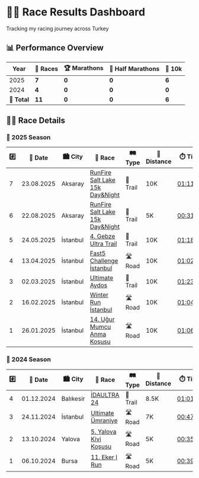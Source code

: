 <div class="hero-section">
  <h1 class="hero-title">🏃‍♂️ Race Results Dashboard</h1>
  <p class="hero-subtitle">Tracking my racing journey across Turkey</p>
</div>

## 📊 Performance Overview

<table>
  <thead>
    <tr>
      <th>Year</th>
      <th>🏁 Races</th>
      <th>🏆 Marathons</th>
      <th>🥈 Half Marathons</th>
      <th>🥉 10k</th>
    </tr>
  </thead>
  <tbody>
    <tr>
      <td>2025</td>
      <td><strong>7</strong></td>
      <td><strong>0</strong></td>
      <td><strong>0</strong></td>
      <td><strong>6</strong></td>
    </tr>
    <tr>
      <td>2024</td>
      <td><strong>4</strong></td>
      <td><strong>0</strong></td>
      <td><strong>0</strong></td>
      <td><strong>0</strong></td>
    </tr>
    <tr>
      <td><strong>🎯 Total</strong></td>
      <td><strong>11</strong></td>
      <td><strong>0</strong></td>
      <td><strong>0</strong></td>
      <td><strong>6</strong></td>
    </tr>
  </tbody>
</table>

## 🏃‍♂️ Race Details

### 🌟 2025 Season

<table>
  <thead>
    <tr>
      <th>#️⃣</th>
      <th>📅 Date</th>
      <th>🏙️ City</th>
      <th>🏁 Race</th>
      <th>🛤️ Type</th>
      <th>📏 Distance</th>
      <th>⏱️ Time</th>
    </tr>
  </thead>
  <tbody>
    <tr>
      <td>7</td>
      <td>23.08.2025</td>
      <td>Aksaray</td>
      <td><a href="https://runfiresaltlake.com">RunFire Salt Lake 15k Day&Night</a></td>
      <td>🌲 Trail</td>
      <td>10K</td>
      <td><a href="https://www.racetecresults.com/MyResults.aspx?uid=19782-116-9-93732">01:11:07</a></td>
    </tr>
    <tr>
      <td>6</td>
      <td>22.08.2025</td>
      <td>Aksaray</td>
      <td><a href="https://runfiresaltlake.com">RunFire Salt Lake 15k Day&Night</a></td>
      <td>🌲 Trail</td>
      <td>5K</td>
      <td><a href="https://www.racetecresults.com/MyResults.aspx?uid=19782-116-9-93732">00:31:41</a></td>
    </tr>
    <tr>
      <td>5</td>
      <td>24.05.2025</td>
      <td>İstanbul</td>
      <td><a href="https://www.gebzeultratrail.com/">4. Gebze Ultra Trail</a></td>
      <td>🌲 Trail</td>
      <td>10K</td>
      <td><a href="https://merbetiming.com/results/G-Live/g-live.html?f=..%2Fgebzeultra%2F2025%2Fgebze_ultra_trail_kosusu-2025.clax&B=10256">01:18:39</a></td>
    </tr>
    <tr>
      <td>4</td>
      <td>13.04.2025</td>
      <td>İstanbul</td>
      <td><a href="https://fast5challenge.com">Fast5 Challenge İstanbul</a></td>
      <td>🛣️ Road</td>
      <td>10K</td>
      <td><a href="https://hurratiming.com/event/15/21">01:02:21</a></td>
    </tr>
    <tr>
      <td>3</td>
      <td>02.03.2025</td>
      <td>İstanbul</td>
      <td><a href="https://www.teamkronos.com/ultimate-aydos">Ultimate Aydos</a></td>
      <td>🌲 Trail</td>
      <td>10K</td>
      <td><a href="https://hurratiming.com/event/6/4">01:23:14</a></td>
    </tr>
    <tr>
      <td>2</td>
      <td>16.02.2025</td>
      <td>İstanbul</td>
      <td><a href="https://winterrunistanbul.com/">Winter Run İstanbul</a></td>
      <td>🛣️ Road</td>
      <td>10K</td>
      <td><a href="https://my.raceresult.com/325884/results">01:04:47</a></td>
    </tr>
    <tr>
      <td>1</td>
      <td>26.01.2025</td>
      <td>İstanbul</td>
      <td><a href="https://www.kartal.bel.tr/Belediyemiz/Haberler/41127">14. Uğur Mumcu Anma Koşusu</a></td>
      <td>🛣️ Road</td>
      <td>10K</td>
      <td><a href="https://hurratiming.com/event/3">01:06:16</a></td>
    </tr>
  </tbody>
</table>

### 🎯 2024 Season

<table>
  <thead>
    <tr>
      <th>#️⃣</th>
      <th>📅 Date</th>
      <th>🏙️ City</th>
      <th>🏁 Race</th>
      <th>🛤️ Type</th>
      <th>📏 Distance</th>
      <th>⏱️ Time</th>
    </tr>
  </thead>
  <tbody>
    <tr>
      <td>4</td>
      <td>01.12.2024</td>
      <td>Balıkesir</td>
      <td><a href="https://www.idaultra.com/#intro">İDAULTRA 24</a></td>
      <td>🌲 Trail</td>
      <td>8.5K</td>
      <td><a href="https://argeustiming.com/results/g-live/g-live.html?f=../idaultra/2024/ida2024.clax">01:01:02</a></td>
    </tr>
    <tr>
      <td>3</td>
      <td>24.11.2024</td>
      <td>İstanbul</td>
      <td><a href="https://www.teamkronos.com/ultimate-umraniye">Ultimate Ümraniye</a></td>
      <td>🛣️ Road</td>
      <td>7K</td>
      <td><a href="https://hurratiming.com/live/race/ultimateumraniye">00:47:41</a></td>
    </tr>
    <tr>
      <td>2</td>
      <td>13.10.2024</td>
      <td>Yalova</td>
      <td><a href="https://kivikosusu.com/">5. Yalova Kivi Koşusu</a></td>
      <td>🛣️ Road</td>
      <td>5K</td>
      <td><a href="https://racetiming.com.tr/sonuclar/5-yalova-kivi-kosusu-2024/">00:35:28</a></td>
    </tr>
    <tr>
      <td>1</td>
      <td>06.10.2024</td>
      <td>Bursa</td>
      <td><a href="https://www.ekerkosu.com/">11. Eker I Run</a></td>
      <td>🛣️ Road</td>
      <td>5K</td>
      <td><a href="https://sonuc.plustiming.com/myresults.aspx?uid=16389-281-3-238347">00:39:37</a></td>
    </tr>
  </tbody>
</table>
